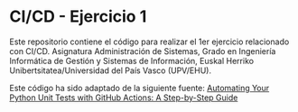 # CI/CD - Ejercicio 1

Este repositorio contiene el código para realizar el 1er ejercicio relacionado con CI/CD. Asignatura Administración de Sistemas, Grado en Ingeniería Informática de Gestión y Sistemas de Información, Euskal Herriko Unibertsitatea/Universidad del País Vasco (UPV/EHU).

Este código ha sido adaptado de la siguiente fuente: [Automating Your Python Unit Tests with GitHub Actions: A Step-by-Step Guide
](https://blog.devgenius.io/automating-your-python-unit-tests-with-github-actions-a-step-by-step-guide-26d1ed7c07a8)
